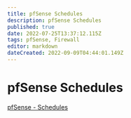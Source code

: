 ```yaml
---
title: pfSense Schedules
description: pfSense Schedules
published: true
date: 2022-07-25T13:37:12.115Z
tags: pfSense, Firewall
editor: markdown
dateCreated: 2022-09-09T04:44:01.149Z
---
```

# pfSense Schedules
[pfSense - Schedules](https://youtu.be/6ISRsBjkzQ0)